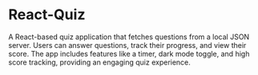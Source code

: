 # React-Quiz
A React-based quiz application that fetches questions from a local JSON server. Users can answer questions, track their progress, and view their score. The app includes features like a timer, dark mode toggle, and high score tracking, providing an engaging quiz experience.
